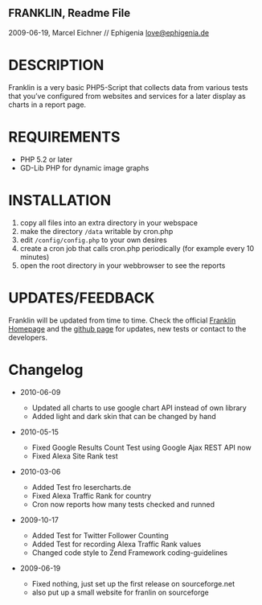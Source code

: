 FRANKLIN, Readme File
---------------------------------------------------------------------------
2009-06-19, Marcel Eichner // Ephigenia <love@ephigenia.de>

# DESCRIPTION

Franklin is a very basic PHP5-Script that collects data from various tests
that you’ve configured from websites and services for a later display as charts in a report page.

# REQUIREMENTS

* PHP 5.2 or later
* GD-Lib PHP for dynamic image graphs

# INSTALLATION

1. 	copy all files into an extra directory in your webspace
2.	make the directory `/data` writable by cron.php
3.	edit `/config/config.php` to your own desires
4. 	create a cron job that calls cron.php periodically
	(for example every 10 minutes)
5.	open the root directory in your webbrowser to see the reports

# UPDATES/FEEDBACK

Franklin will be updated from time to time. Check the official [Franklin Homepage](http://code.marceleichner.de/project/franklin) and the [github page](http://github.com/Ephigenia/franklin) for updates, new tests or contact to the developers.

# Changelog

* 2010-06-09
	* Updated all charts to use google chart API instead of own library
	* Added light and dark skin that can be changed by hand
	
* 2010-05-15
	* Fixed Google Results Count Test using Google Ajax REST API now
	* Fixed Alexa Site Rank test

* 2010-03-06
	* Added Test fro lesercharts.de
	* Fixed Alexa Traffic Rank for country
	* Cron now reports how many tests checked and runned

* 2009-10-17
	* Added Test for Twitter Follower Counting
	+ Added Test for recording Alexa Traffic Rank values
	* Changed code style to Zend Framework coding-guidelines

* 2009-06-19
	* Fixed nothing, just set up the first release on sourceforge.net
	* also put up a small website for franlin on sourceforge